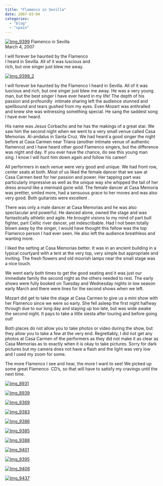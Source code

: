 ```yaml
---
title: "Flamenco in Sevilla"
date: 2007-03-04
categories: 
  - "blog"
  - "spain"
---
```


 [![Img_9399](http://soultravelers3new.local/images/2008/04/16/img_9399.png "Img_9399")](https://pub-ac94b3f306b24c0dba4238943c97f2e1.r2.dev/photos/uncategorized/2008/04/16/img_9399.png) Flamenco in Sevilla  
March 4, 2007

I will forever be haunted by the Flamenco  
I heard in Sevilla. All of it was luscious and  
rich, but one singer just blew me away.

<!--more-->

[![Img_9399_2](http://soultravelers3new.local/images/2008/04/16/img_9399_2.png "Img_9399_2")](https://pub-ac94b3f306b24c0dba4238943c97f2e1.r2.dev/photos/uncategorized/2008/04/16/img_9399_2.png)

I will forever be haunted by the Flamenco I heard in Sevilla. All of it was luscious and rich, but one singer just blew me away. He was a very young man, but the best singer I have ever heard in my life! The depth of his passion and profoundly  intimate sharing left the audience stunned and spellbound and tears gushed from my eyes. Even Mozart was enthralled  and knew she was witnessing something special. He sang the saddest song I have ever heard.

His name was Jesus Corbacho and he has the makings of a great star. We saw him the second night when we went to a very small venue called Casa Memorias  Al-andalus in Santa Cruz. We had heard a good singer the night before at Casa Carmen near Triana (another intimate venue of authentic flamenco) and I have heard other good Flamenco singers, but the difference was night and day. If you ever have the chance, do see this young man sing. I know I will hunt him down again and follow his career!

All performers in each venue were very good and unique. We had front row, center seats at both. Most of us liked the female dancer that we saw at Casa Carmen best for her passion and power. Her tapping part was particularly impressive as well as the unique way she whipped the tail of her dress around like a mermaid gone wild. The female dancer at Casa Memoria was prettier, smiled more, had a sensuous grace to her moves and was also very good. Both guitarists were excellent .

There was only a male dancer at Casa Memorias and he was also spectacular and powerful. He danced alone, owned the stage and was fantastically athletic and agile. He brought visions to my mind of part bull fighter, part Celtic river dancer, yet indescribable. Had I not been totally blown away by the singer, I would have thought this fellow was the top Flamenco person I had ever seen. He also left the audience breathless and wanting more.

I liked the setting at Casa Memorias better. It was in an ancient building in a typical courtyard with a tent at the very top, very simple but appropriate and inviting. The fresh flowers and old moorish lamps near the small stage was a nice touch.

We went early both times to get the good seating and it was just our immediate family the second night as the others needed to rest. The early shows were fully booked on Tuesday and Wednesday nights in low season early March and there were lines for the second shows when we left.

Mozart did get to take the stage at Casa Carmen to give us a mini show with her Flamenco since we were so early. She fell asleep the first night halfway through due to our long day and staying up too late, but was wide awake the second night. It pays to take a little siesta after touring and before going out!

Both places do not allow you to take photos or video during the show, but they allow you to take a few at the very end. Regrettably, I did not get any photos at Casa Carmen of the performers as they did not make it as clear as Casa Memorias as to exactly when it is okay to take pictures. Sorry for dark pictures but my camera does not have a flash and the light was very low and I used my zoom for some.

The more Flamenco I see and hear, the more I want to see! We picked up some great Flamenco  CD’s, so that will have to satisfy my cravings until the next time.

[![Img_8931](http://soultravelers3new.local/images/2008/04/16/img_8931.png "Img_8931")](https://pub-ac94b3f306b24c0dba4238943c97f2e1.r2.dev/photos/uncategorized/2008/04/16/img_8931.png)

[![Img_8939](http://soultravelers3new.local/images/2008/04/16/img_8939.png "Img_8939")](https://pub-ac94b3f306b24c0dba4238943c97f2e1.r2.dev/photos/uncategorized/2008/04/16/img_8939.png)

[![Img_9369](http://soultravelers3new.local/images/2008/04/16/img_9369.png "Img_9369")](https://pub-ac94b3f306b24c0dba4238943c97f2e1.r2.dev/photos/uncategorized/2008/04/16/img_9369.png)

[![Img_9383](http://soultravelers3new.local/images/2008/04/16/img_9383.png "Img_9383")](https://pub-ac94b3f306b24c0dba4238943c97f2e1.r2.dev/photos/uncategorized/2008/04/16/img_9383.png)

[![Img_9386](http://soultravelers3new.local/images/2008/04/16/img_9386.png "Img_9386")](https://pub-ac94b3f306b24c0dba4238943c97f2e1.r2.dev/photos/uncategorized/2008/04/16/img_9386.png)

[![Img_9385](http://soultravelers3new.local/images/2008/04/16/img_9385.png "Img_9385")](https://pub-ac94b3f306b24c0dba4238943c97f2e1.r2.dev/photos/uncategorized/2008/04/16/img_9385.png)

[![Img_9388](http://soultravelers3new.local/images/2008/04/16/img_9388.png "Img_9388")](https://pub-ac94b3f306b24c0dba4238943c97f2e1.r2.dev/photos/uncategorized/2008/04/16/img_9388.png)

[![Img_9401](http://soultravelers3new.local/images/2008/04/16/img_9401.png "Img_9401")](https://pub-ac94b3f306b24c0dba4238943c97f2e1.r2.dev/photos/uncategorized/2008/04/16/img_9401.png)

[![Img_9395](http://soultravelers3new.local/images/2008/04/16/img_9395.png "Img_9395")](https://pub-ac94b3f306b24c0dba4238943c97f2e1.r2.dev/photos/uncategorized/2008/04/16/img_9395.png)

[![Img_9406](http://soultravelers3new.local/images/2008/04/16/img_9406.png "Img_9406")](https://pub-ac94b3f306b24c0dba4238943c97f2e1.r2.dev/photos/uncategorized/2008/04/16/img_9406.png)

[![Img_9437](http://soultravelers3new.local/images/2008/04/16/img_9437.png "Img_9437")](https://pub-ac94b3f306b24c0dba4238943c97f2e1.r2.dev/photos/uncategorized/2008/04/16/img_9437.png)
